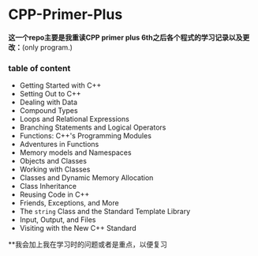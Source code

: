 # CPP-Primer-Plus

**这一个repo主要是我重读CPP primer plus 6th之后各个程式的学习记录以及更改：**(only program.)
### table of content
* Getting Started with C++
* Setting Out to C++
* Dealing with Data
* Compound Types
* Loops and Relational Expressions
* Branching Statements and Logical Operators
* Functions: C++'s Programming Modules
* Adventures in Functions
* Memory models and Namespaces
* Objects and Classes
* Working with Classes
* Classes and Dynamic Memory Allocation
* Class Inheritance
* Reusing Code in C++
* Friends, Exceptions, and More
* The `string` Class and the Standard Template Library
* Input, Output, and Files
* Visiting with the New C++ Standard


**我会加上我在学习时的问题或者是重点，以便复习
